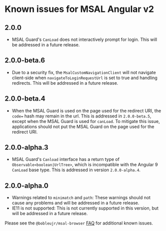 # Known issues for MSAL Angular v2

## 2.0.0
* MSAL Guard's `CanLoad` does not interactively prompt for login. This will be addressed in a future release.

## 2.0.0-beta.6
* Due to a security fix, the `MsalCustomNavigationClient` will not navigate client-side when `navigateToLoginRequestUrl` is set to true and handling redirects. This will be addressed in a future release.

## 2.0.0-beta.4
* When the MSAL Guard is used on the page used for the redirect URI, the `code=` hash may remain in the url. This is addressed in `2.0.0-beta.5`, except when the MSAL Guard is used for `canLoad`. To mitigate this issue, applications should not put the MSAL Guard on the page used for the redirect URI.

## 2.0.0-alpha.3
* MSAL Guard's `Canload` interface has a return type of `Observable<boolean|UrlTree>`, which is incompatible with the Angular 9 `CanLoad` base type. This is addressed in version `2.0.0-alpha.4`.

## 2.0.0-alpha.0
* Warnings related to `minimatch` and `path`: These warnings should not cause any problems and will be addressed in a future release.
* IE11 is not supported: This is not currently supported in this version, but will be addressed in a future release.

Please see the `@bobleujr/msal-browser` [FAQ](https://github.com/AzureAD/microsoft-authentication-library-for-js/blob/dev/lib/msal-browser/FAQ.md#why-is-there-no-access-token-returned-from-acquiretokensilent) for additional known issues.
